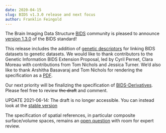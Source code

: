 ```yaml
---
date: 2020-04-15
slug: BIDS v1.3.0 release and next focus
author: Franklin Feingold
---
```




The Brain Imaging Data Structure [BIDS](https://bids.neuroimaging.io/) community is pleased to announce [version 1.3.0](https://bids-specification.readthedocs.io/en/v1.3.0/) of the BIDS standard!



This release includes the addition of [genetic descriptors](https://bids-specification.readthedocs.io/en/v1.3.0/04-modality-specific-files/08-genetic-descriptor.html) for linking BIDS datasets to genetic datasets.
We would like to thank contributors to the Genetic Information BIDS Extension Proposal, led by Cyril Pernet, Clara Moreau with contributions from Tom Nichols and Jessica Turner.
We’d also like to thank Arshitha Basavaraj and Tom Nichols for rendering the specification as a [PDF](https://zenodo.org/record/3720628#.XpYUPNNKjFQ).

Our next priority will be finalizing the specification of [BIDS-Derivatives](https://github.com/bids-standard/bids-specification/pull/265).
Please feel free to review ~~the draft~~ and comment.

UPDATE 2021-06-14: The draft is no longer accessible. You can instead look at the [stable version](https://bids-specification.readthedocs.io/en/stable/05-derivatives/01-introduction.html)

The specification of spatial references, in particular composite surface/volume spaces, remains an [open question](https://github.com/bids-standard/bids-specification/pull/301) with room for expert review.
